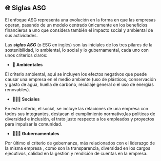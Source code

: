 ## 🌐 **Siglas ASG**

El enfoque ASG representa una evolución en la forma en que las empresas operan, pasando de un modelo centrado únicamente en los beneficios financieros a uno que considera también el impacto social y ambiental de sus actividades.

Las _**siglas ASG**_ (o ESG en inglés) son las iniciales de los tres pilares de la sostenibilidad, lo ambiental, lo social y lo gubernamental, cada uno con unos criterios claros:

- 🌻 **Ambientales**

El criterio ambiental, aquí se incluyen los efectos negativos que puede causar una empresa en el medio ambiente (uso de plásticos, conservación y gasto de agua, huella de carbono, reciclaje general o el uso de energías renovables).

- 🧑‍🤝‍🧑 **Sociales**

En este criterio, el social, se incluye las relaciones de una empresa con todos sus integrantes, destacan el cumplimiento normativo,las politicas de diversidad e inclusión, el trato justo respecto a los empleados y proyectos para impulsar la comunidad.

- 👩🏼‍💼 **Gubernamentales**

Por último el criterio de gobernanza, más relacionados con el liderazgo de la misma empresa , como son la transparencia, diversidad en los cargos ejecutivos, calidad en la gestión y rendición de cuentas en la empresa.
